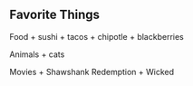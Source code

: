 ## Favorite Things ##

Food
	+ sushi 
	+ tacos 
	+ chipotle
	+ blackberries

Animals
	+ cats
	
Movies
	+ Shawshank Redemption
	+ Wicked 